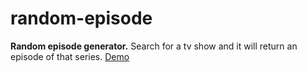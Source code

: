 # random-episode

**Random episode generator.**
Search for a tv show and it will return an episode of that series.
[Demo](a-randomepisode.rhcloud.com)